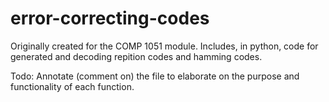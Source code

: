 # error-correcting-codes
Originally created for the COMP 1051 module. Includes, in python, code for generated and decoding repition codes and hamming codes.

Todo: Annotate (comment on) the file to elaborate on the purpose and functionality of each function.
